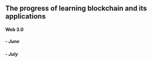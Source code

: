 ## The progress of learning blockchain and its applications
#### Web 3.0 
##### - June
##### - July

